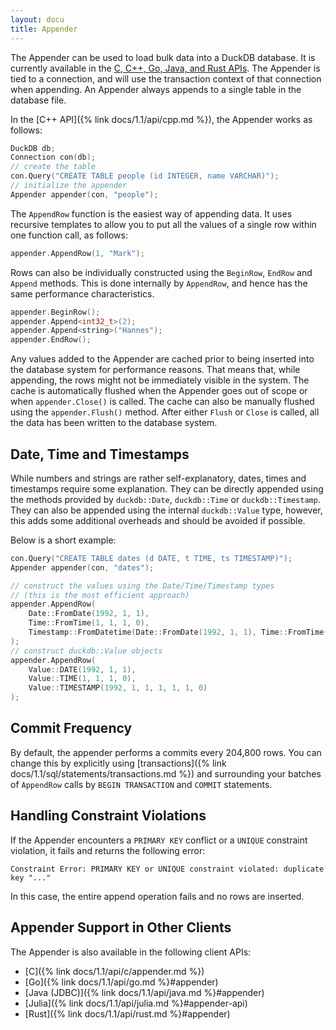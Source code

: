 ```yaml
---
layout: docu
title: Appender
---
```


The Appender can be used to load bulk data into a DuckDB database. It is currently available in the [C, C++, Go, Java, and Rust APIs](#appender-support-in-other-clients). The Appender is tied to a connection, and will use the transaction context of that connection when appending. An Appender always appends to a single table in the database file.

In the [C++ API]({% link docs/1.1/api/cpp.md %}), the Appender works as follows:

```cpp
DuckDB db;
Connection con(db);
// create the table
con.Query("CREATE TABLE people (id INTEGER, name VARCHAR)");
// initialize the appender
Appender appender(con, "people");
```

The `AppendRow` function is the easiest way of appending data. It uses recursive templates to allow you to put all the values of a single row within one function call, as follows:

```cpp
appender.AppendRow(1, "Mark");
```

Rows can also be individually constructed using the `BeginRow`, `EndRow` and `Append` methods. This is done internally by `AppendRow`, and hence has the same performance characteristics.

```cpp
appender.BeginRow();
appender.Append<int32_t>(2);
appender.Append<string>("Hannes");
appender.EndRow();
```

Any values added to the Appender are cached prior to being inserted into the database system
for performance reasons. That means that, while appending, the rows might not be immediately visible in the system. The cache is automatically flushed when the Appender goes out of scope or when `appender.Close()` is called. The cache can also be manually flushed using the `appender.Flush()` method. After either `Flush` or `Close` is called, all the data has been written to the database system.

## Date, Time and Timestamps

While numbers and strings are rather self-explanatory, dates, times and timestamps require some explanation. They can be directly appended using the methods provided by `duckdb::Date`, `duckdb::Time` or `duckdb::Timestamp`. They can also be appended using the internal `duckdb::Value` type, however, this adds some additional overheads and should be avoided if possible.

Below is a short example:

```cpp
con.Query("CREATE TABLE dates (d DATE, t TIME, ts TIMESTAMP)");
Appender appender(con, "dates");

// construct the values using the Date/Time/Timestamp types
// (this is the most efficient approach)
appender.AppendRow(
    Date::FromDate(1992, 1, 1),
    Time::FromTime(1, 1, 1, 0),
    Timestamp::FromDatetime(Date::FromDate(1992, 1, 1), Time::FromTime(1, 1, 1, 0))
);
// construct duckdb::Value objects
appender.AppendRow(
    Value::DATE(1992, 1, 1),
    Value::TIME(1, 1, 1, 0),
    Value::TIMESTAMP(1992, 1, 1, 1, 1, 1, 0)
);
```

## Commit Frequency

By default, the appender performs a commits every 204,800 rows.
You can change this by explicitly using [transactions]({% link docs/1.1/sql/statements/transactions.md %}) and surrounding your batches of `AppendRow` calls by `BEGIN TRANSACTION` and `COMMIT` statements.

## Handling Constraint Violations

If the Appender encounters a `PRIMARY KEY` conflict or a `UNIQUE` constraint violation, it fails and returns the following error:

```console
Constraint Error: PRIMARY KEY or UNIQUE constraint violated: duplicate key "..."
```

In this case, the entire append operation fails and no rows are inserted.

## Appender Support in Other Clients

The Appender is also available in the following client APIs:

* [C]({% link docs/1.1/api/c/appender.md %})
* [Go]({% link docs/1.1/api/go.md %}#appender)
* [Java (JDBC)]({% link docs/1.1/api/java.md %}#appender)
* [Julia]({% link docs/1.1/api/julia.md %}#appender-api)
* [Rust]({% link docs/1.1/api/rust.md %}#appender)